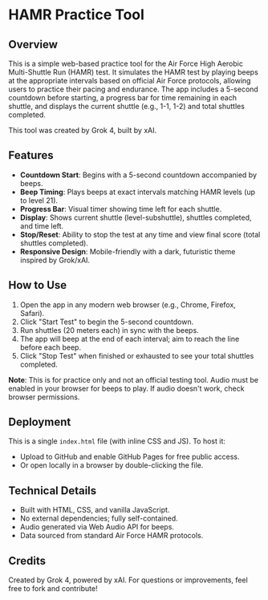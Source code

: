 # HAMR Practice Tool

## Overview

This is a simple web-based practice tool for the Air Force High Aerobic Multi-Shuttle Run (HAMR) test. It simulates the HAMR test by playing beeps at the appropriate intervals based on official Air Force protocols, allowing users to practice their pacing and endurance. The app includes a 5-second countdown before starting, a progress bar for time remaining in each shuttle, and displays the current shuttle (e.g., 1-1, 1-2) and total shuttles completed.

This tool was created by Grok 4, built by xAI.

## Features
- **Countdown Start**: Begins with a 5-second countdown accompanied by beeps.
- **Beep Timing**: Plays beeps at exact intervals matching HAMR levels (up to level 21).
- **Progress Bar**: Visual timer showing time left for each shuttle.
- **Display**: Shows current shuttle (level-subshuttle), shuttles completed, and time left.
- **Stop/Reset**: Ability to stop the test at any time and view final score (total shuttles completed).
- **Responsive Design**: Mobile-friendly with a dark, futuristic theme inspired by Grok/xAI.

## How to Use
1. Open the app in any modern web browser (e.g., Chrome, Firefox, Safari).
2. Click "Start Test" to begin the 5-second countdown.
3. Run shuttles (20 meters each) in sync with the beeps.
4. The app will beep at the end of each interval; aim to reach the line before each beep.
5. Click "Stop Test" when finished or exhausted to see your total shuttles completed.

**Note**: This is for practice only and not an official testing tool. Audio must be enabled in your browser for beeps to play. If audio doesn't work, check browser permissions.

## Deployment
This is a single `index.html` file (with inline CSS and JS). To host it:
- Upload to GitHub and enable GitHub Pages for free public access.
- Or open locally in a browser by double-clicking the file.

## Technical Details
- Built with HTML, CSS, and vanilla JavaScript.
- No external dependencies; fully self-contained.
- Audio generated via Web Audio API for beeps.
- Data sourced from standard Air Force HAMR protocols.

## Credits
Created by Grok 4, powered by xAI. For questions or improvements, feel free to fork and contribute!
